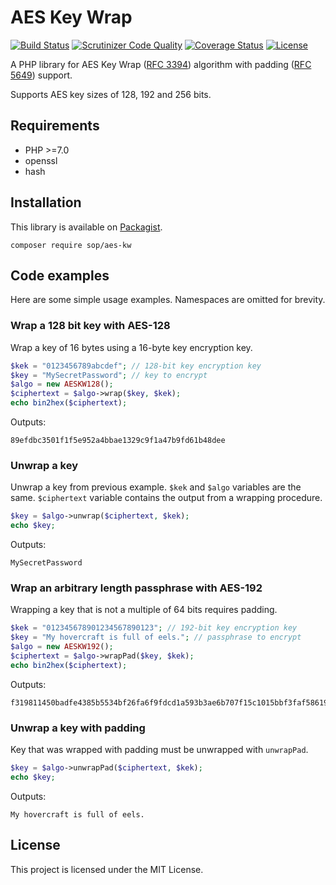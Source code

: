 # AES Key Wrap

[![Build Status](https://travis-ci.org/sop/aes-kw.svg?branch=php70)](https://travis-ci.org/sop/aes-kw)
[![Scrutinizer Code Quality](https://scrutinizer-ci.com/g/sop/aes-kw/badges/quality-score.png?b=php70)](https://scrutinizer-ci.com/g/sop/aes-kw/?branch=php70)
[![Coverage Status](https://coveralls.io/repos/github/sop/aes-kw/badge.svg?branch=php70)](https://coveralls.io/github/sop/aes-kw?branch=php70)
[![License](https://poser.pugx.org/sop/aes-kw/license)](https://github.com/sop/aes-kw/blob/php70/LICENSE)

A PHP library for AES Key Wrap
([RFC 3394](https://tools.ietf.org/html/rfc3394))
algorithm with padding
([RFC 5649](https://tools.ietf.org/html/rfc5649))
support.

Supports AES key sizes of 128, 192 and 256 bits.

## Requirements

- PHP >=7.0
- openssl
- hash

## Installation

This library is available on
[Packagist](https://packagist.org/packages/sop/aes-kw).

    composer require sop/aes-kw

## Code examples

Here are some simple usage examples. Namespaces are omitted for brevity.

### Wrap a 128 bit key with AES-128

Wrap a key of 16 bytes using a 16-byte key encryption key.

```php
$kek = "0123456789abcdef"; // 128-bit key encryption key
$key = "MySecretPassword"; // key to encrypt
$algo = new AESKW128();
$ciphertext = $algo->wrap($key, $kek);
echo bin2hex($ciphertext);
```

Outputs:

    89efdbc3501f1f5e952a4bbae1329c9f1a47b9fd61b48dee

### Unwrap a key

Unwrap a key from previous example. `$kek` and `$algo` variables are the same.
`$ciphertext` variable contains the output from a wrapping procedure.

```php
$key = $algo->unwrap($ciphertext, $kek);
echo $key;
```

Outputs:

    MySecretPassword

### Wrap an arbitrary length passphrase with AES-192

Wrapping a key that is not a multiple of 64 bits requires padding.

```php
$kek = "012345678901234567890123"; // 192-bit key encryption key
$key = "My hovercraft is full of eels."; // passphrase to encrypt
$algo = new AESKW192();
$ciphertext = $algo->wrapPad($key, $kek);
echo bin2hex($ciphertext);
```

Outputs:

    f319811450badfe4385b5534bf26fa6f9fdcd1a593b3ae6b707f15c1015bbf3faf58619818bd8784

### Unwrap a key with padding

Key that was wrapped with padding must be unwrapped with `unwrapPad`.

```php
$key = $algo->unwrapPad($ciphertext, $kek);
echo $key;
```

Outputs:

    My hovercraft is full of eels.

## License

This project is licensed under the MIT License.
